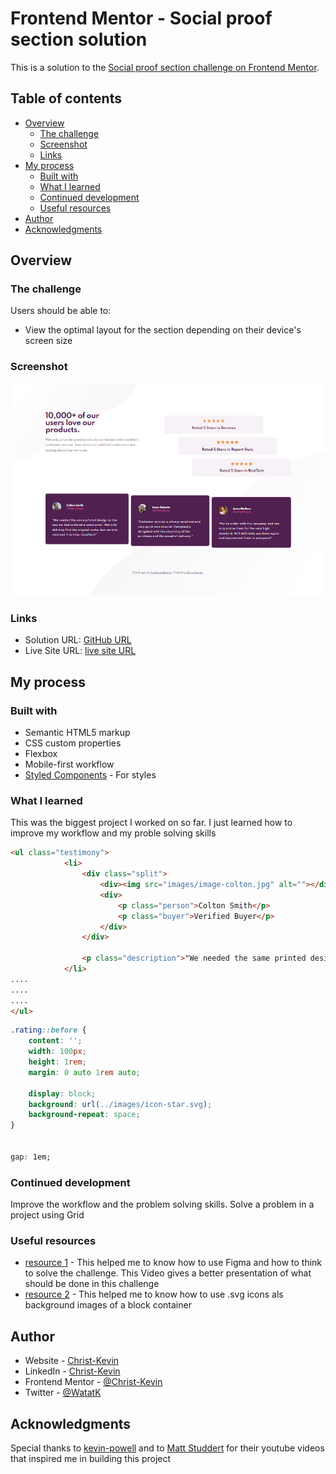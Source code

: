 # Frontend Mentor - Social proof section solution

This is a solution to the [Social proof section challenge on Frontend Mentor](https://www.frontendmentor.io/challenges/social-proof-section-6e0qTv_bA).  

## Table of contents

- [Overview](#overview)
  - [The challenge](#the-challenge)
  - [Screenshot](#screenshot)
  - [Links](#links)
- [My process](#my-process)
  - [Built with](#built-with)
  - [What I learned](#what-i-learned)
  - [Continued development](#continued-development)
  - [Useful resources](#useful-resources)
- [Author](#author)
- [Acknowledgments](#acknowledgments)


## Overview

### The challenge

Users should be able to:

- View the optimal layout for the section depending on their device's screen size

### Screenshot

![](./screenshot.jpg)

### Links

- Solution URL: [GitHub URL](https://github.com/Christ-Kevin/social-proof-section-master.git)
- Live Site URL: [live site URL](https://christ-kevin.github.io/social-proof-section-master/)

## My process

### Built with

- Semantic HTML5 markup
- CSS custom properties
- Flexbox
- Mobile-first workflow
- [Styled Components](https://styled-components.com/) - For styles

### What I learned

This was the biggest project I worked on so far. I just learned how to improve my workflow and my proble solving skills

```html
<ul class="testimony">
            <li>
                <div class="split">
                    <div><img src="images/image-colton.jpg" alt=""></div>
                    <div>
                        <p class="person">Colton Smith</p>
                        <p class="buyer">Verified Buyer</p>
                    </div>
                </div>

                <p class="description">"We needed the same printed design as the one we had ordered a week prior. Not only did they find the original order, but we also received it in time. Excellent!"</p>
            </li>
....
....
....
</ul>
```
```css
.rating::before {
    content: '';
    width: 100px;
    height: 1rem;
    margin: 0 auto 1rem auto;

    display: block;
    background: url(../images/icon-star.svg);
    background-repeat: space;
}


gap: 1em;
```

### Continued development

Improve the workflow and the problem solving skills. Solve a problem in a project using Grid

### Useful resources

- [resource 1](https://www.youtube.com/watch?v=PY_iIeAKFw0&t=2392s) - This helped me to know how to use Figma and how to think to solve the challenge. This Video gives a better presentation of what should be done in this challenge
- [resource 2](https://www.youtube.com/watch?v=K27WULzr2P8&t=4984s) - This helped me to know how to use .svg icons als background images of a block container

## Author

- Website - [Christ-Kevin](https://github.com/Christ-Kevin/social-proof-section-master.git)
- LinkedIn - [Christ-Kevin](https://www.linkedin.com/in/christ-k%C3%A9vin-touga-watat-32026712a?lipi=urn%3Ali%3Apage%3Ad_flagship3_profile_view_base_contact_details%3BwIwjoW5hQAWiDiOGdsvWrQ%3D%3D)
- Frontend Mentor - [@Christ-Kevin](https://www.frontendmentor.io/profile/Christ-Kevin)
- Twitter - [@WatatK](https://www.twitter.com/WatatK)

## Acknowledgments

Special thanks to [kevin-powell](https://youtube.com/kevinpowell) and to [Matt Studdert](https://www.linkedin.com/in/matthewstuddert) for their youtube videos that inspired me in building this project
